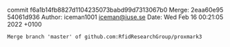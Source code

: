 commit f6a1b14fb8827d1104235073babd99d7313067b0
Merge: 2eaa60e95 54061d936
Author: iceman1001 <iceman@iuse.se>
Date:   Wed Feb 16 00:21:05 2022 +0100

    Merge branch 'master' of github.com:RfidResearchGroup/proxmark3

